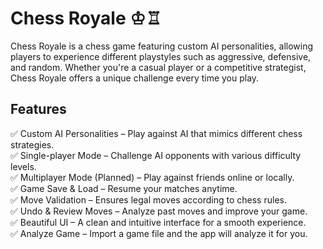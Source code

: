 # Chess Royale ♔♖

Chess Royale is a chess game featuring custom AI personalities, allowing players to experience different playstyles such as aggressive, defensive, and random. Whether you're a casual player or a competitive strategist, Chess Royale offers a unique challenge every time you play.

## Features
✅ Custom AI Personalities – Play against AI that mimics different chess strategies.  
✅ Single-player Mode – Challenge AI opponents with various difficulty levels.  
✅ Multiplayer Mode (Planned) – Play against friends online or locally.  
✅ Game Save & Load – Resume your matches anytime.  
✅ Move Validation – Ensures legal moves according to chess rules.  
✅ Undo & Review Moves – Analyze past moves and improve your game.  
✅ Beautiful UI – A clean and intuitive interface for a smooth experience.  
✅ Analyze Game – Import a game file and the app will analyze it for you.  
